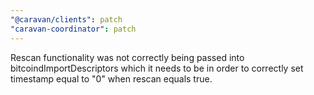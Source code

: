 ```yaml
---
"@caravan/clients": patch
"caravan-coordinator": patch
---
```


Rescan functionality was not correctly being passed into bitcoindImportDescriptors which it needs to be in order to correctly set timestamp equal to "0" when rescan equals true.

